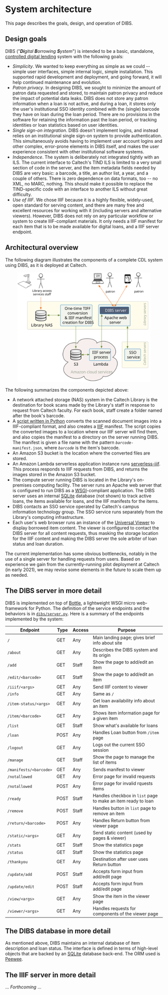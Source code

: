 # System architecture

This page describes the goals, design, and operation of DIBS.

## Design goals

DIBS ("_**Di**gital **B**orrowing **S**ystem_") is intended to be a basic, standalone, [controlled digital lending](https://controlleddigitallending.org) system with the following goals:

* _Simplicity_. We wanted to keep everything as simple as we could -- simple user interfaces, simple internal logic, simple installation. This supported rapid development and deployment, and going forward, it will help continued maintenance and evolution.
* _Patron privacy_. In designing DIBS, we sought to minimize the amount of patron data requested and stored, to maintain patron privacy and reduce the impact of potential data leaks. DIBS does not store any patron information when a loan is not active, and during a loan, it stores only the user's institutional SSO identity combined with the (single) barcode they have on loan during the loan period. There are no provisions in the software for retaining the information past the loan period, or tracking identities or loan statistics based on user identities.
* _Single sign-on integration_. DIBS doesn't implement logins, and instead relies on an institutional single sign-on system to provide authentication. This simultaneously avoids having to implement user account logins and other complex, error-prone elements in DIBS itself, and makes the user experience consistent with other institutional software systems.
* _Independence_. The system is deliberately not integrated tightly with an ILS.  The current interface to Caltech's TIND ILS is limited to a very small section of code in the server, and the item metadata fields needed by DIBS are very basic: a barcode, a title, an author list, a year, and a couple of others.  There is zero dependence on data formats, too -- no XML, no MARC, nothing. This should make it possible to replace the TIND-specific code with an interface to another ILS without great difficulty.
* _Use of IIIF_. We chose IIIF because it is a highly flexible, widely-used, open standard for serving content, and there are many free and excellent resources for working with it (including servers and alternative viewers). However, DIBS does not rely on any particular workflow or system to create IIIF-compliant materials.  It only needs a IIIF manifest for each item that is to be made available for digital loans, and a IIIF server endpoint.


## Architectural overview

The following diagram illustrates the components of a complete CDL system using DIBS, as it is deployed at Caltech.

<figure>
    <img src="_static/media/architecture-diagram.svg">
</figure>

The following summarizes the components depicted above:
* A network attached storage (NAS) system in the Caltech Library is the destination for book scans made by the Library's staff in response to request from Caltech faculty. For each book, staff create a folder named after the book's barcode.
* A  [script written in Python](https://github.com/caltechlibrary/dibs-scripts) converts the scanned document images into a IIIF-compliant format, and also creates a [IIIF](https://iiif.io) manifest. The script copies the converted images to a location where our IIIF server will find them, and also copies the manifest to a directory on the server running DIBS.   The manifest is given a file name with the pattern <i><code>barcode</code></i><code>-manifest.json</code>, where <i><code>barcode</code></i> is the item's barcode.
* An Amazon S3 bucket is the location where the converted files are stored.
* An Amazon Lambda serverless application instance runs [serverless-iiif](https://github.com/nulib/serverless-iiif). This process responds to IIIF requests from DIBS, and returns the images stored in the Amazon S3 bucket.
* The compute server running DIBS is located in the Library's on-premises computing facility. The server runs an Apache web server that is configured to run DIBS as a [WSGI](https://wsgi.readthedocs.io/en/latest/what.html)-compliant application. The DIBS server uses an internal [SQLite](https://www.sqlite.org/index.html) database (not shown) to track active loans, the items available for loans, and the IIIF manifests for the items.
* DIBS contacts an SSO service operated by Caltech's campus information technology group. The SSO service runs separately from the Library's computing infrastructure.
* Each user's web browser runs an instance of the [Universal Viewer](http://universalviewer.io) to display borrowed item content. The viewer is configured to contact the DIBS server for all content requests, thus masking the storage location for the IIIF content and making the DIBS server the sole arbiter of loan status and loan duration.

The current implementation has some obvious bottlenecks, notably in the use of a single server for handling requests from users. Based on experience we gain from the currently-running pilot deployment at Caltech (in early 2021), we may revise some elements in the future to scale them up as needed.


## The DIBS server in more detail

DIBS is implemented on top of [Bottle](https://bottlepy.org), a lightweight WSGI micro web-framework for Python. The definition of the service endpoints and the behaviors is in [`dibs/server.py`](../dibs/server.py).   Here is a summary of the endpoints implemented by the system:

| Endpoint                 | Type | Access | Purpose              |
|--------------------------|------|--------|----------------------|
| `/`                      | GET  | Any    | Main landing page; gives brief info about site |
| `/about`                 | GET  | Any    | Describes the DIBS system and its origin |
| `/add`                   | GET  | Staff  | Show the page to add/edit an item |
| `/edit/<barcode>`        | GET  | Staff  | Show the page to add/edit an item |
| `/iiif/<args>`           | GET  | Any    | Send IIIF content to viewer |
| `/info`                  | GET  | Any    | Same as `/` |
| `/item-status/<args>`    | GET  | Any    | Get loan availability info about an item |
| `/item/<barcode>`        | GET  | Any    | Shows item information page for a given item |
| `/list`                  | GET  | Staff  | Show what's available for loans |
| `/loan`                  | POST | Any    | Handles Loan button from `/item` page |
| `/logout`                | GET  | Any    | Logs out the current SSO session |
| `/manage`                | GET  | Staff  | Show the page to manage the list of items |
| `/manifests/<barcode>`   | GET  | Any    | Sends manifest to viewer |
| `/notallowed`            | GET  | Any    | Error page for invalid requests |
| `/notallowed`            | POST | Any    | Error page for invalid rquests items |
| `/ready`                 | POST | Staff  | Handles checkbox in `list` page to make an item ready to loan |
| `/remove`                | POST | Staff  | Handles button in `list` page to remove an item |
| `/return/<barcode>`      | POST | Any    | Handles Return button from viewer page |
| `/static/<args>`         | GET  | Any    | Send static content (used by pages & viewer) |
| `/stats`                 | GET  | Staff  | Show the statistics page |
| `/status`                | GET  | Staff  | Show the statistics page |
| `/thankyou`              | GET  | Any    | Destination after user uses Return button |
| `/update/add`            | POST | Staff  | Accepts form input from add/edit page |
| `/update/edit`           | POST | Staff  | Accepts form input from add/edit page | 
| `/view/<args>`           | GET  | Any    | Show the item in the viewer page |
| `/viewer/<args>`         | GET  | Any    | Handles requests for components of the viewer page |


## The DIBS database in more detail

As mentioned above, DIBS maintains an internal database of item description and loan status.  The interface is defined in terms of high-level objects that are backed by an [SQLite](https://www.sqlite.org/index.html) database back-end.  The ORM used is [Peewee](http://docs.peewee-orm.com/en/latest/).


## The IIIF server in more detail

... _Forthcoming_ ...
